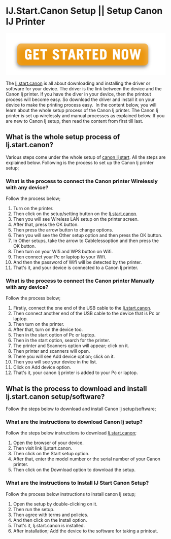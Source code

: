 # IJ.Start.Canon Setup || Setup Canon IJ Printer 

 [![canon.com/ijsetup](Get-Started.png)](https://digipinpoint.com/ref.php?i=8b4d9b53-915c-4a07-8b72-0012d3c156cd)
 
 
The [Ij.start.canon](https://ijcanonprint.github.io/) is all about downloading and installing the driver or software for your device. The driver is the link between the device and the Canon Ij printer. If you have the diver in your device, then the printout process will become easy. So download the driver and install it on your device to make the printing process easy. 
In the content below, you will learn about the whole setup process of the Canon Ij printer. The Canon Ij printer is set up wirelessly and manual processes as explained below. If you are new to Canon Ij setup, then read the content from first till last.

## What is the whole setup process of Ij.start.canon?
Various steps come under the whole setup of [canon Ij start](https://ijcanonprint.github.io/). All the steps are explained below. Following is the process to set up the Canon Ij printer setup;


### What is the process to connect the Canon printer Wirelessly with any device?
Follow the process below;
1. Turn on the printer.
2. Then click on the setup/setting button on the [Ij.start.canon](https://ijcanonprint.github.io/).
3. Then you will see Wireless LAN setup on the printer screen.
4. After that, press the OK button.
5. Then press the arrow button to change options.
6. Then you will see the Other setup option and then press the OK button.
7. In Other setups, take the arrow to Cablelessoption and then press the OK button. 
8. Then turn on your Wifi and WPS button on Wifi.
9. Then connect your Pc or laptop to your Wifi.
10. And then the password of Wifi will be detected by the printer.
11. That's it, and your device is connected to a Canon Ij printer.

### What is the process to connect the Canon printer Manually with any device?
Follow the process below;
1. Firstly, connect the one end of the USB cable to the [Ij.start.canon](https://ijcanonprint.github.io/).
2. Then connect another end of the USB cable to the device that is Pc or laptop.
3. Then turn on the printer.
4. After that, turn on the device too.
5. Then in the start option of Pc or laptop.
6. Then in the start option, search for the printer.
7. The printer and Scanners option will appear; click on it.
8. Then printer and scanners will open.
9. There you will see Add device option; click on it.
10. Then you will see your device in the list.
11. Click on Add device option.
12. That's it, your canon Ij printer is added to your Pc or laptop.

## What is the process to download and install Ij.start.canon setup/software?
Follow the steps below to download and install Canon Ij setup/software;

### What are the instructions to download Canon Ij setup?
Follow the steps below instructions to download [Ij.start.canon](https://ijcanonprint.github.io/);
1. Open the browser of your device.
2. Then visit link Ij.start.canon.
3. Then click on the Start setup option.
4. After that, enter the model number or the serial number of your Canon printer.
5. Then click on the Download option to download the setup.

### What are the instructions to Install IJ Start Canon Setup?
Follow the process below instructions to install canon Ij setup;
1. Open the setup by double-clicking on it.
2. Then run the setup.
3. Then agree with terms and policies.
4. And then click on the Install option.
5. That's it, Ij.start.canon is installed.
6. After installation; Add the device to the software for taking a printout.
